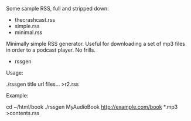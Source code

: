 Some sample RSS, full and stripped down:

- thecrashcast.rss
- simple.rss
- minimal.rss

Minimally simple RSS generator.  Useful for downloading a set of
mp3 files in order to a podcast player.  No frills.

- rssgen

Usage:

./rssgen title url files... >r2.rss

Example:

cd ~/html/book
./rssgen MyAudioBook http://example.com/book *.mp3 >contents.rss
